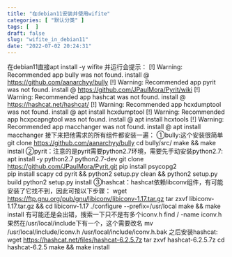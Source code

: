 ```yaml
---
title: "在debian11安装并使用wifite"
categories: [ "默认分类" ]
tags: [  ]
draft: false
slug: "wifite_in_debian11"
date: "2022-07-02 20:24:31"
---
```


在debian11直接apt install -y wifite 并运行会提示：
 [!] Warning: Recommended app bully was not found. install @ https://github.com/aanarchyy/bully
 [!] Warning: Recommended app pyrit was not found. install @ https://github.com/JPaulMora/Pyrit/wiki
 [!] Warning: Recommended app hashcat was not found. install @ https://hashcat.net/hashcat/
 [!] Warning: Recommended app hcxdumptool was not found. install @ apt install hcxdumptool
 [!] Warning: Recommended app hcxpcapngtool was not found. install @ apt install hcxtools
 [!] Warning: Recommended app macchanger was not found. install @ apt install macchanger
接下来把他需求的所有组件都安装一遍：
①bully:这个安装很简单
git clone https://github.com/aanarchyy/bully
cd bully/src/
make && make install
②pyrit：注意的是pyrit需要python2.7环境，需要先手动安装python2.7:
 apt install -y python2.7 python2.7-dev
 git clone https://github.com/JPaulMora/Pyrit.git
 pip install psycopg2   
 pip install scapy
 cd pyrit && python2 setup.py clean && python2 setup.py build
 python2 setup.py install
③hashcat：hashcat依赖libconv组件，有可能安装了它找不到，因此可按以下步骤：
 wget https://ftp.gnu.org/pub/gnu/libiconv/libiconv-1.17.tar.gz
 tar zxvf libiconv-1.17.tar.gz && cd libiconv-1.17
 ./configure --prefix=/usr/local
 make && make install
有可能还是会出错，搜索一下只不是有多个iconv.h
 find / -name iconv.h
果然在/usr/local/include下有一个，这个需要改名
 mv /usr/local/include/iconv.h  /usr/local/include/iconv.h.bak
之后安装hashcat:
 wget https://hashcat.net/files/hashcat-6.2.5.7z
 tar zxvf hashcat-6.2.5.7z
 cd hashcat-6.2.5
 make && make install